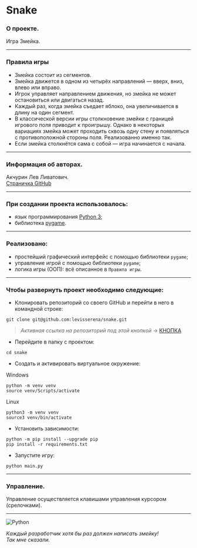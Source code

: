 # Snake
### О проекте.
Игра Змейка.
___
### Правила игры
- Змейка состоит из сегментов.
- Змейка движется в одном из четырёх направлений — вверх, вниз, влево или вправо.
- Игрок управляет направлением движения, но змейка не может остановиться или двигаться назад.
- Каждый раз, когда змейка съедает яблоко, она увеличивается в длину на один сегмент.
- В классической версии игры столкновение змейки с границей игрового поля приводит к проигрышу. Однако в некоторых вариациях змейка может проходить сквозь одну стену и появляться с противоположной стороны поля. Реализованно именно так.
- Если змейка столкнётся сама с собой — игра начинается с начала.
___
### Информация об авторах.
Акчурин Лев Ливатович.<br>
[Страничка GitHub](https://github.com/levisserena)
___
### При создании проекта использовалось:
- язык программирования [Python 3](https://www.python.org/);
- библиотека [pygame](https://github.com/pygame/pygame).
___
### Реализовано:
- простейший графический интерфейс с помощью библиотеки `pygame`;
- управление игрой с помощью библиотеки `pygame`;
- логика игры (ООП): всё описанное в `Правила игры`.
___
### Чтобы развернуть проект необходимо следующие:
- Клонировать репозиторий со своего GitHub и перейти в него в командной строке:

```
git clone git@github.com:levisserena/snake.git
```
>*Активная ссылка на репозиторий под этой кнопкой* -> [КНОПКА](https://github.com/levisserena/snake)
- Перейдите в папку с проектом:
```
cd snake
```
- Создать и активировать виртуальное окружение:

Windows
```
python -m venv venv
source venv/Scripts/activate
```
Linux
```
python3 -m venv venv
source3 venv/bin/activate
```
- Установить зависимости:
```
python -m pip install --upgrade pip
pip install -r requirements.txt
```
- Запустите игру:

```
python main.py
```
___
### Управление.
Управление осуществляется клавишами управления курсором (срелочками).

___
![Python](https://img.shields.io/badge/python-3670A0?style=for-the-badge&logo=python&logoColor=ffdd54)


*Каждый разработчик хотя бы раз должен написать змейку!*<br>
*Так мне сказали.*
